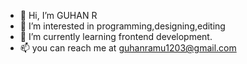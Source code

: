 - 👋 Hi, I’m GUHAN R
- 👀 I’m interested in programming,designing,editing
- 🌱 I’m currently learning frontend development.
- 📫 you can reach me at guhanramu1203@gmail.com 

<!---
GUHAN1203/GUHAN1203 is a ✨ special ✨ repository because its `README.md` (this file) appears on your GitHub profile.
You can click the Preview link to take a look at your changes.
--->
